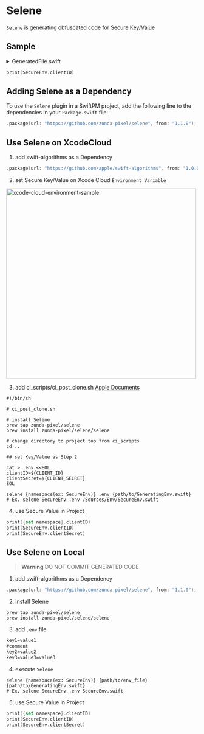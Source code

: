 # Selene

`Selene` is generating obfuscated code for Secure Key/Value

## Sample

<details><summary>GeneratedFile.swift</summary>

```swift
import Algorithms
import Foundation

public enum SecureEnv {
  static private let cipher: [UInt8] = [
    0xbe, 0xfe, 0x73, 0xe5, 0xaf, 0x1b, 0x5d, 0xe, 0xae, 0x22, 0x6a, 0x19, 0xcc, 0xdb, 0x9, 0x96,
    0x33, 0xbf, 0x4c, 0x48, 0x6b, 0x47, 0xf, 0x50, 0x75, 0x93, 0x7e, 0x6b, 0x6e, 0x4a, 0x64, 0xed,
    0x3c, 0x67, 0x6d, 0xff, 0x20, 0x3f, 0x82, 0x75, 0x29, 0x50, 0x9d, 0x5, 0x8a, 0xd3, 0x3c, 0x88,
    0xc, 0x82, 0xe, 0xb5, 0xcd, 0x46, 0x6a, 0x42, 0x1, 0xff, 0xd2, 0x28, 0xc9, 0xc3, 0x99, 0x5c,
  ]
  static private let _clientSecret: [UInt8] = [0x8c, 0xcc, 0x41, 0xd7]
  static private let _clientID: [UInt8] = [0x8f, 0xcf, 0x42, 0xd4]
  static public var clientSecret: String {
    string(data: _clientSecret, cipher: cipher)
  }
  static public var clientID: String {
    string(data: _clientID, cipher: cipher)
  }
  static private func string(data: [UInt8], cipher: [UInt8]) -> String {
    String.init(decoding: encodeData(data: data, cipher: cipher), as: UTF8.self)
  }
  static private func encodeData(data: [UInt8], cipher: [UInt8]) -> [UInt8] {
    data.indexed().map { offset, element in
      return element ^ cipher[offset % cipher.count]
    }
  }
}
```

</details>

```swift
print(SecureEnv.clientID)
```


## Adding Selene as a Dependency

To use the `Selene` plugin in a SwiftPM project, 
add the following line to the dependencies in your `Package.swift` file:

```swift
.package(url: "https://github.com/zunda-pixel/selene", from: "1.1.0"),
```

## Use Selene on XcodeCloud

1. add swift-algorithms as a Dependency

```swift
.package(url: "https://github.com/apple/swift-algorithms", from: "1.0.0"),
```

2. set Secure Key/Value on Xcode Cloud `Environment Variable`

<img width="500" alt="xcode-cloud-environment-sample" src="https://github.com/zunda-pixel/GenEnvCode/assets/47569369/09753556-f470-4ecd-b1e5-3aa00fa1f81f">

3. add ci_scripts/ci_post_clone.sh [Apple Documents](https://developer.apple.com/documentation/xcode/writing-custom-build-scripts)

```shell
#!/bin/sh

# ci_post_clone.sh

# install Selene
brew tap zunda-pixel/selene
brew install zunda-pixel/selene/selene

# change directory to project top from ci_scripts
cd ..

## set Key/Value as Step 2

cat > .env <<EOL
clientID=${CLIENT_ID}
clientSecret=${CLIENT_SECRET}
EOL

selene {namespace(ex: SecureEnv)} .env {path/to/GeneratingEnv.swift}
# Ex. selene SecureEnv .env /Sources/Env/SecureEnv.swift
```

4. use Secure Value in Project

```swift
print({set namespace}.clientID)
print(SecureEnv.clientID)
print(SecureEnv.clientSecret)
```

## Use Selene on Local

> **Warning**
> DO NOT COMMIT GENERATED CODE

1. add swift-algorithms as a Dependency

```swift
.package(url: "https://github.com/zunda-pixel/selene", from: "1.1.0"),
```

2. install Selene

```shell
brew tap zunda-pixel/selene
brew install zunda-pixel/selene/selene
```

3. add `.env` file

```txt
key1=value1
#comment
key2=value2
key3=value3=value3
```

4. execute `Selene`

```shell
selene {namespace(ex: SecureEnv)} {path/to/env_file} {path/to/GeneratingEnv.swift}
# Ex. selene SecureEnv .env SecureEnv.swift
```

5. use Secure Value in Project

```swift
print({set namespace}.clientID)
print(SecureEnv.clientID)
print(SecureEnv.clientSecret)
```
